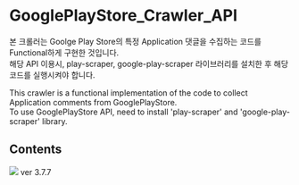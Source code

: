# GooglePlayStore_Crawler_API

본 크롤러는 Goolge Play Store의 특정 Application 댓글을 수집하는 코드를 Functional하게 구현한 것입니다.  
해당 API 이용시, play-scraper, google-play-scraper 라이브러리를 설치한 후 해당 코드를 실행시켜야 합니다.

This crawler is a functional implementation of the code to collect Application comments from GooglePlayStore.  
To use GooglePlayStore API, need to install 'play-scraper' and 'google-play-scraper' library.  

## Contents
<img src="https://img.shields.io/badge/Python-3776AB?style=plastic&logo=Python&logoColor=white">
ver 3.7.7
  
